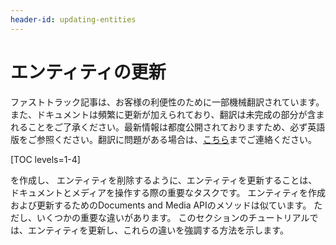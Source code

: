 ```yaml
---
header-id: updating-entities
---
```


# エンティティの更新

<p class="alert alert-info"><span class="wysiwyg-color-blue120">ファストトラック記事は、お客様の利便性のために一部機械翻訳されています。また、ドキュメントは頻繁に更新が加えられており、翻訳は未完成の部分が含まれることをご了承ください。最新情報は都度公開されておりますため、必ず英語版をご参照ください。翻訳に問題がある場合は、<a href="mailto:support-content-jp@liferay.com">こちら</a>までご連絡ください。</span></p>

[TOC levels=1-4]

[](/docs/7-1/tutorials/-/knowledge_base/t/creating-files-folders-and-shortcuts) を作成し、 [](/docs/7-1/tutorials/-/knowledge_base/t/deleting-entities) エンティティを削除するように、エンティティを更新することは、ドキュメントとメディアを操作する際の重要なタスクです。 エンティティを作成および更新するためのDocuments and Media APIのメソッドは似ています。 ただし、いくつかの重要な違いがあります。 このセクションのチュートリアルでは、エンティティを更新し、これらの違いを強調する方法を示します。
